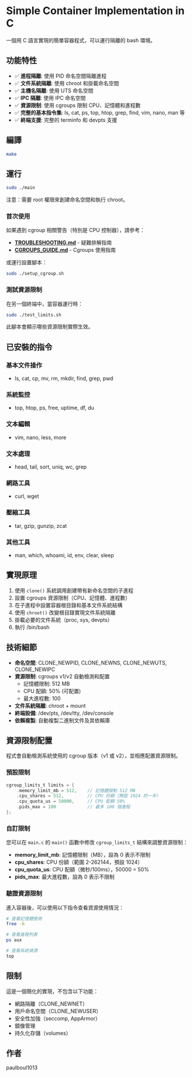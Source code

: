 # Simple Container Implementation in C

一個用 C 語言實現的簡單容器程式，可以運行隔離的 bash 環境。

## 功能特性

- ✅ **進程隔離**: 使用 PID 命名空間隔離進程
- ✅ **文件系統隔離**: 使用 chroot 和掛載命名空間
- ✅ **主機名隔離**: 使用 UTS 命名空間
- ✅ **IPC 隔離**: 使用 IPC 命名空間
- ✅ **資源限制**: 使用 cgroups 限制 CPU、記憶體和進程數
- ✅ **完整的基本指令集**: ls, cat, ps, top, htop, grep, find, vim, nano, man 等
- ✅ **終端支援**: 完整的 terminfo 和 devpts 支援

## 編譯

```bash
make
```

## 運行

```bash
sudo ./main
```

注意：需要 root 權限來創建命名空間和執行 chroot。

### 首次使用

如果遇到 cgroup 相關警告（特別是 CPU 控制器），請參考：
- **[TROUBLESHOOTING.md](TROUBLESHOOTING.md)** - 疑難排解指南
- **[CGROUPS_GUIDE.md](CGROUPS_GUIDE.md)** - Cgroups 使用指南

或運行設置腳本：
```bash
sudo ./setup_cgroup.sh
```

### 測試資源限制

在另一個終端中，當容器運行時：
```bash
sudo ./test_limits.sh
```

此腳本會顯示哪些資源限制實際生效。

## 已安裝的指令

### 基本文件操作
- ls, cat, cp, mv, rm, mkdir, find, grep, pwd

### 系統監控
- top, htop, ps, free, uptime, df, du

### 文本編輯
- vim, nano, less, more

### 文本處理
- head, tail, sort, uniq, wc, grep

### 網路工具
- curl, wget

### 壓縮工具
- tar, gzip, gunzip, zcat

### 其他工具
- man, which, whoami, id, env, clear, sleep

## 實現原理

1. 使用 `clone()` 系統調用創建帶有新命名空間的子進程
2. 設置 cgroups 資源限制（CPU、記憶體、進程數）
3. 在子進程中設置容器根目錄和基本文件系統結構
4. 使用 `chroot()` 改變根目錄實現文件系統隔離
5. 掛載必要的文件系統（proc, sys, devpts）
6. 執行 /bin/bash

## 技術細節

- **命名空間**: CLONE_NEWPID, CLONE_NEWNS, CLONE_NEWUTS, CLONE_NEWIPC
- **資源限制**: cgroups v1/v2 自動檢測和配置
  - 記憶體限制: 512 MB
  - CPU 配額: 50% (可配置)
  - 最大進程數: 100
- **文件系統隔離**: chroot + mount
- **終端設備**: /dev/pts, /dev/tty, /dev/console
- **依賴複製**: 自動複製二進制文件及其依賴庫

## 資源限制配置

程式會自動檢測系統使用的 cgroup 版本（v1 或 v2），並相應配置資源限制。

### 預設限制

```c
cgroup_limits_t limits = {
    .memory_limit_mb = 512,    // 記憶體限制 512 MB
    .cpu_shares = 512,         // CPU 份額（預設 1024 的一半）
    .cpu_quota_us = 50000,     // CPU 配額 50%
    .pids_max = 100            // 最多 100 個進程
};
```

### 自訂限制

您可以在 `main.c` 的 `main()` 函數中修改 `cgroup_limits_t` 結構來調整資源限制：

- **memory_limit_mb**: 記憶體限制（MB），設為 0 表示不限制
- **cpu_shares**: CPU 份額（範圍 2-262144，預設 1024）
- **cpu_quota_us**: CPU 配額（微秒/100ms），50000 = 50%
- **pids_max**: 最大進程數，設為 0 表示不限制

### 驗證資源限制

進入容器後，可以使用以下指令查看資源使用情況：

```bash
# 查看記憶體使用
free -h

# 查看進程列表
ps aux

# 查看系統資源
top
```

## 限制

這是一個簡化的實現，不包含以下功能：
- 網路隔離（CLONE_NEWNET）
- 用戶命名空間（CLONE_NEWUSER）
- 安全性加強（seccomp, AppArmor）
- 鏡像管理
- 持久化存儲（volumes）

## 作者

paulboul1013




